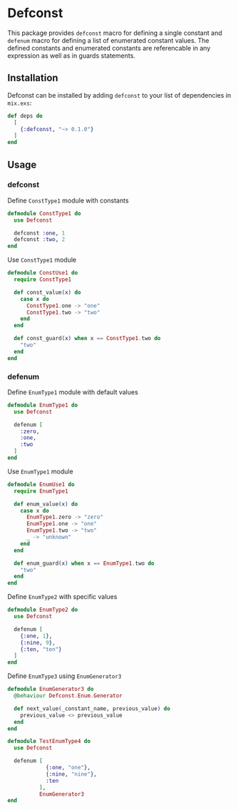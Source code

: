 # Defconst

This package provides `defconst` macro for defining a single constant and `defenum` macro for defining a list of enumerated constant values.  The defined constants and enumerated constants are referencable in any expression as well as in guards statements.

## Installation

Defconst can be installed by adding `defconst` to your list of dependencies in `mix.exs`:

```elixir
def deps do
  [
    {:defconst, "~> 0.1.0"}
  ]
end
```

## Usage

### defconst

Define `ConstType1` module with constants
```elixir
defmodule ConstType1 do
  use Defconst

  defconst :one, 1
  defconst :two, 2
end
```

Use `ConstType1` module

```elixir
defmodule ConstUse1 do
  require ConstType1

  def const_value(x) do
    case x do
      ConstType1.one -> "one"
      ConstType1.two -> "two"
    end
  end

  def const_guard(x) when x == ConstType1.two do
    "two"
  end
end
```

### defenum

Define `EnumType1` module with default values
```elixir
defmodule EnumType1 do
  use Defconst

  defenum [
    :zero,
    :one,
    :two
  ]
end
```

Use `EnumType1` module
```elixir
defmodule EnumUse1 do
  require EnumType1

  def enum_value(x) do
    case x do
      EnumType1.zero -> "zero"
      EnumType1.one -> "one"
      EnumType1.two -> "two"
      _ -> "unknown"
    end
  end

  def enum_guard(x) when x == EnumType1.two do
    "two"
  end
end
```
Define `EnumType2` with specific values
```elixir
defmodule EnumType2 do
  use Defconst

  defenum [
    {:one, 1},
    {:nine, 9},
    {:ten, "ten"}
  ]
end
```

Define `EnumType3` using `EnumGenerator3`
```elixir
defmodule EnumGenerator3 do
  @behaviour Defconst.Enum.Generator

  def next_value(_constant_name, previous_value) do
    previous_value <> previous_value
  end
end
```

```elixir
defmodule TestEnumType4 do
  use Defconst

  defenum [
            {:one, "one"},
            {:nine, "nine"},
            :ten
          ],
          EnumGenerator3
end
```